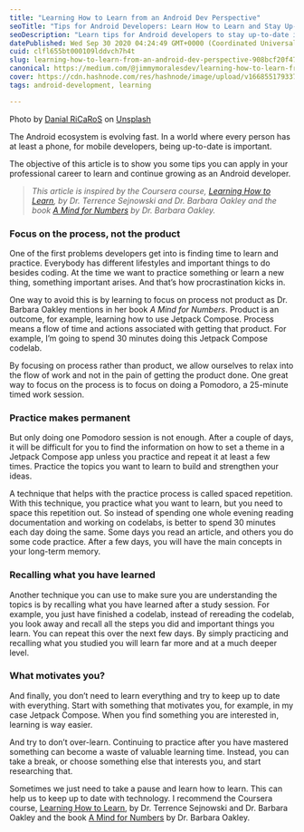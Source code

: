 ```yaml
---
title: "Learning How to Learn from an Android Dev Perspective"
seoTitle: "Tips for Android Developers: Learn How to Learn and Stay Up-to-Date"
seoDescription: "Learn tips for Android developers to stay up-to-date in the evolving ecosystem. Practice, recall, and focus on the process with proven techniques."
datePublished: Wed Sep 30 2020 04:24:49 GMT+0000 (Coordinated Universal Time)
cuid: clfl655bt000109lddvch7h4t
slug: learning-how-to-learn-from-an-android-dev-perspective-908bcf20f47e
canonical: https://medium.com/@jimmymoralesdev/learning-how-to-learn-from-an-android-dev-perspective-908bcf20f47e
cover: https://cdn.hashnode.com/res/hashnode/image/upload/v1668551793377/44RDEgwqm.jpeg
tags: android-development, learning

---
```


Photo by [Danial RiCaRoS](https://unsplash.com/@ricaros?utm_source=medium&utm_medium=referral) on [Unsplash](https://unsplash.com?utm_source=medium&utm_medium=referral)

The Android ecosystem is evolving fast. In a world where every person has at least a phone, for mobile developers, being up-to-date is important.

The objective of this article is to show you some tips you can apply in your professional career to learn and continue growing as an Android developer.

> *This article is inspired by the Coursera course,* [*Learning How to Learn*](https://www.coursera.org/learn/learning-how-to-learn)*, by Dr. Terrence Sejnowski and Dr. Barbara Oakley and the book* [*A Mind for Numbers*](https://www.amazon.com/Mind-Numbers-Science-Flunked-Algebra-ebook/dp/B00G3L19ZU) *by Dr. Barbara Oakley.*

### Focus on the process, not the product

One of the first problems developers get into is finding time to learn and practice. Everybody has different lifestyles and important things to do besides coding. At the time we want to practice something or learn a new thing, something important arises. And that’s how procrastination kicks in.

One way to avoid this is by learning to focus on process not product as Dr. Barbara Oakley mentions in her book *A Mind for Numbers*. Product is an outcome, for example, learning how to use Jetpack Compose. Process means a flow of time and actions associated with getting that product. For example, I’m going to spend 30 minutes doing this Jetpack Compose codelab.

By focusing on process rather than product, we allow ourselves to relax into the flow of work and not in the pain of getting the product done. One great way to focus on the process is to focus on doing a Pomodoro, a 25-minute timed work session.

### Practice makes permanent

But only doing one Pomodoro session is not enough. After a couple of days, it will be difficult for you to find the information on how to set a theme in a Jetpack Compose app unless you practice and repeat it at least a few times. Practice the topics you want to learn to build and strengthen your ideas.

A technique that helps with the practice process is called spaced repetition. With this technique, you practice what you want to learn, but you need to space this repetition out. So instead of spending one whole evening reading documentation and working on codelabs, is better to spend 30 minutes each day doing the same. Some days you read an article, and others you do some code practice. After a few days, you will have the main concepts in your long-term memory.

### Recalling what you have learned

Another technique you can use to make sure you are understanding the topics is by recalling what you have learned after a study session. For example, you just have finished a codelab, instead of rereading the codelab, you look away and recall all the steps you did and important things you learn. You can repeat this over the next few days. By simply practicing and recalling what you studied you will learn far more and at a much deeper level.

### What motivates you?

And finally, you don’t need to learn everything and try to keep up to date with everything. Start with something that motivates you, for example, in my case Jetpack Compose. When you find something you are interested in, learning is way easier.

And try to don’t over-learn. Continuing to practice after you have mastered something can become a waste of valuable learning time. Instead, you can take a break, or choose something else that interests you, and start researching that.

Sometimes we just need to take a pause and learn how to learn. This can help us to keep up to date with technology. I recommend the Coursera course, [Learning How to Learn](https://www.coursera.org/learn/learning-how-to-learn), by Dr. Terrence Sejnowski and Dr. Barbara Oakley and the book [A Mind for Numbers](https://www.amazon.com/Mind-Numbers-Science-Flunked-Algebra-ebook/dp/B00G3L19ZU) by Dr. Barbara Oakley.